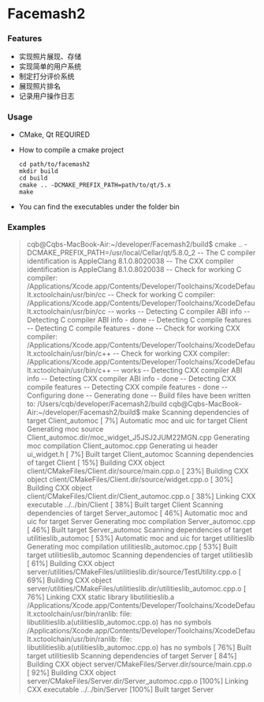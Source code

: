 # Facemash2
### Features

* 实现照片展现、存储
* 实现简单的用户系统
* 制定打分评价系统
* 展现照片排名
* 记录用户操作日志

### Usage

*   CMake, Qt REQUIRED

* How to compile a cmake project

    ```
    cd path/to/facemash2
    mkdir build
    cd build
    cmake .. -DCMAKE_PREFIX_PATH=path/to/qt/5.x
    make
    ```

* You can find the executables under the folder bin

### Examples

>   cqb@Cqbs-MacBook-Air:~/developer/Facemash2/build$ cmake .. -DCMAKE_PREFIX_PATH=/usr/local/Cellar/qt/5.8.0_2
>   -- The C compiler identification is AppleClang 8.1.0.8020038
>   -- The CXX compiler identification is AppleClang 8.1.0.8020038
>   -- Check for working C compiler: /Applications/Xcode.app/Contents/Developer/Toolchains/XcodeDefault.xctoolchain/usr/bin/cc
>   -- Check for working C compiler: /Applications/Xcode.app/Contents/Developer/Toolchains/XcodeDefault.xctoolchain/usr/bin/cc -- works
>   -- Detecting C compiler ABI info
>   -- Detecting C compiler ABI info - done
>   -- Detecting C compile features
>   -- Detecting C compile features - done
>   -- Check for working CXX compiler: /Applications/Xcode.app/Contents/Developer/Toolchains/XcodeDefault.xctoolchain/usr/bin/c++
>   -- Check for working CXX compiler: /Applications/Xcode.app/Contents/Developer/Toolchains/XcodeDefault.xctoolchain/usr/bin/c++ -- works
>   -- Detecting CXX compiler ABI info
>   -- Detecting CXX compiler ABI info - done
>   -- Detecting CXX compile features
>   -- Detecting CXX compile features - done
>   -- Configuring done
>   -- Generating done
>   -- Build files have been written to: /Users/cqb/developer/Facemash2/build
>   cqb@Cqbs-MacBook-Air:~/developer/Facemash2/build$ make
>   Scanning dependencies of target Client_automoc
>   [  7%] Automatic moc and uic for target Client
>   Generating moc source Client_automoc.dir/moc_widget_J5JSJ2JUM22MGN.cpp
>   Generating moc compilation Client_automoc.cpp
>   Generating ui header ui_widget.h
>   [  7%] Built target Client_automoc
>   Scanning dependencies of target Client
>   [ 15%] Building CXX object client/CMakeFiles/Client.dir/source/main.cpp.o
>   [ 23%] Building CXX object client/CMakeFiles/Client.dir/source/widget.cpp.o
>   [ 30%] Building CXX object client/CMakeFiles/Client.dir/Client_automoc.cpp.o
>   [ 38%] Linking CXX executable ../../bin/Client
>   [ 38%] Built target Client
>   Scanning dependencies of target Server_automoc
>   [ 46%] Automatic moc and uic for target Server
>   Generating moc compilation Server_automoc.cpp
>   [ 46%] Built target Server_automoc
>   Scanning dependencies of target utilitieslib_automoc
>   [ 53%] Automatic moc and uic for target utilitieslib
>   Generating moc compilation utilitieslib_automoc.cpp
>   [ 53%] Built target utilitieslib_automoc
>   Scanning dependencies of target utilitieslib
>   [ 61%] Building CXX object server/utilities/CMakeFiles/utilitieslib.dir/source/TestUtility.cpp.o
>   [ 69%] Building CXX object server/utilities/CMakeFiles/utilitieslib.dir/utilitieslib_automoc.cpp.o
>   [ 76%] Linking CXX static library libutilitieslib.a
>   /Applications/Xcode.app/Contents/Developer/Toolchains/XcodeDefault.xctoolchain/usr/bin/ranlib: file: libutilitieslib.a(utilitieslib_automoc.cpp.o) has no symbols
>   /Applications/Xcode.app/Contents/Developer/Toolchains/XcodeDefault.xctoolchain/usr/bin/ranlib: file: libutilitieslib.a(utilitieslib_automoc.cpp.o) has no symbols
>   [ 76%] Built target utilitieslib
>   Scanning dependencies of target Server
>   [ 84%] Building CXX object server/CMakeFiles/Server.dir/source/main.cpp.o
>   [ 92%] Building CXX object server/CMakeFiles/Server.dir/Server_automoc.cpp.o
>   [100%] Linking CXX executable ../../bin/Server
>   [100%] Built target Server